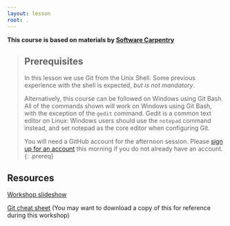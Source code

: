 ```yaml
---
layout: lesson
root: .
---
```

**This course is based on materials by [Software Carpentry](http://www.software-carpentry.org)**

> ## Prerequisites
> In this lesson we use Git from the Unix Shell.
> Some previous experience with the shell is expected,
> *but is not mandatory*.
>
> Alternatively, this course can be followed on Windows using
> Git Bash.
> All of the commands shown will work on Windows using Git Bash,
> with the exception of the `gedit` command.
> Gedit is a common text editor on Linux:
> Windows users should use the `notepad` command instead, and set
> notepad as the core editor when configuring Git.
>
> You will need a GitHub account for the afternoon session.
> Please [sign up for an account](https://github.com/) this 
> morning if you do not already have an account.
{: .prereq}

## Resources
[Workshop slideshow](http://slides.com/gcapes/git)

[Git cheat sheet](https://github.github.com/training-kit/downloads/github-git-cheat-sheet.pdf)
(You may want to download a copy of this for reference during this workshop)
